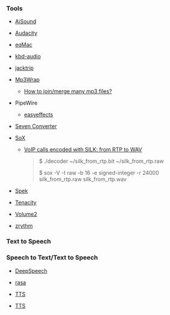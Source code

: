 ### Tools

- [AiSound](https://github.com/microshow/AiSound)

- [Audacity](https://github.com/audacity/audacity)

- [eqMac](https://github.com/bitgapp/eqMac)

- [kbd-audio](https://github.com/ggerganov/kbd-audio)

- [jacktrip](https://github.com/jacktrip/jacktrip)

- [Mp3Wrap](https://sourceforge.net/projects/mp3wrap/)
  
  - [How to join/merge many mp3 files?](https://superuser.com/questions/314239/how-to-join-merge-many-mp3-files)

- PipeWire
  
  - [easyeffects](https://github.com/wwmm/easyeffects)

- [Seven Converter](https://github.com/SevenbytesSoftware/SevenConverter)

- [SoX](http://sox.sourceforge.net/)
  
  - [VoIP calls encoded with SILK: from RTP to WAV](https://www.giacomovacca.com/2013/06/voip-calls-encoded-with-silk-from-rtp.html)
    
    > $ ./decoder ~/silk_from_rtp.bit ~/silk_from_rtp.raw
    > 
    > $ sox -V -t raw -b 16 -e signed-integer -r 24000 silk_from_rtp.raw silk_from_rtp.wav

- [Spek](https://github.com/alexkay/spek)

- [Tenacity](https://github.com/tenacityteam/tenacity)

- [Volume2](https://github.com/irzyxa/Volume2)

- [zrythm](https://github.com/zrythm/zrythm)

### Text to Speech

### Speech to Text/Text to Speech

- [DeepSpeech](https://github.com/mozilla/DeepSpeech)

- [rasa](https://github.com/RasaHQ/rasa)

- [TTS](https://github.com/mozilla/TTS)

- [TTS](https://github.com/ag2s20150909/TTS)
